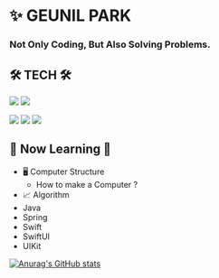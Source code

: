# ✨ GEUNIL PARK



### Not Only Coding, But Also Solving Problems.


## 🛠 TECH 🛠 

 

<img src="https://img.shields.io/badge/Swiff-3766AB?style=flat-square&logo=Swift&logoColor=white"/> <img src="https://img.shields.io/badge/Python-#3776AB?style=flat-square&logo=Python&logoColor=blue"/>

<img src="https://img.shields.io/badge/SwiftUI-61DAFB?style=flat-square&logo=SwiftUI&logoColor=black"/> <img src="https://img.shields.io/badge/UIKit-4FC08D?style=flat-square&logo=UIKit&logoColor=white"/> <img src="https://img.shields.io/badge/Django-#092E20?style=flat-square&logo=Django&logoColor=white"/>

## 🌱 Now Learning 🌱


  
- 🖥 Computer Structure
  - How to make a Computer ? 
- 📈 Algorithm
- Java
- Spring
- Swift
- SwiftUI
- UIKit 


[![Anurag's GitHub stats](https://github-readme-stats.vercel.app/api?username=Valentino1994)](https://github.com/anuraghazra/github-readme-stats)
